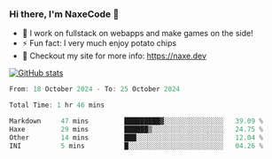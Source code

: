 ### Hi there, I'm NaxeCode 👋
- 🔭 I work on fullstack on webapps and make games on the side!
- ⚡ Fun fact: I very much enjoy potato chips
- 🔋 Checkout my site for more info: https://naxe.dev

[![GitHub stats](https://github-readme-stats.vercel.app/api?username=naxecode&theme=onedark)](https://naxe.dev)

<!--START_SECTION:waka-->

```csharp
From: 18 October 2024 - To: 25 October 2024

Total Time: 1 hr 46 mins

Markdown     47 mins         █████████▓░░░░░░░░░░░░░░░   39.09 %
Haxe         29 mins         ██████▒░░░░░░░░░░░░░░░░░░   24.75 %
Other        14 mins         ███░░░░░░░░░░░░░░░░░░░░░░   12.04 %
INI          5 mins          █░░░░░░░░░░░░░░░░░░░░░░░░   04.26 %
```

<!--END_SECTION:waka-->



<!--
**NaxeCode/NaxeCode** is a ✨ _special_ ✨ repository because its `README.md` (this file) appears on your GitHub profile.

Here are some ideas to get you started:

- 🔭 I’m currently working on Web apps for indie games!
- 🌱 I’m currently mastering C#
- 👯 I’m looking to collaborate on ...
- 🤔 I’m looking for help with ...
- 💬 Ask me about ...
- 📫 How to reach me: ...
- 😄 Pronouns: ...
- ⚡ Fun fact: I love chips
-->
